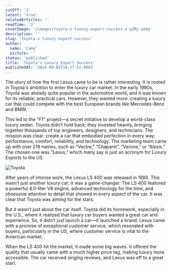```yaml
---
cutOff: '3'
latest: 'true'
relatedArticles: ''
readTime: '2'
coverImage: '/images/toyota-s-luxury-export-success-a-g2Mj.webp'
description: ''
slug: 'toyota-s-luxury-export-success'
author:
  name: 'Camy'
  picture: ''
status: 'published'
title: 'Toyota’s Luxury Export Success'
publishedAt: '2024-09-05T14:27:52.000Z'
---
```


The story of how the first Lexus came to be is rather interesting. It is rooted in Toyota's ambition to enter the luxury car market. In the early 1980s, Toyota was already quite popular in the automotive world, and it was known for its reliable, practical cars. However, they wanted more: creating a luxury car that could compete with the best European brands like Mercedes-Benz and BMW.

This led to the "F1" project—a secret initiative to develop a world-class luxury sedan. Toyota didn’t hold back; they invested heavily, bringing together thousands of top engineers, designers, and technicians. The mission was clear: create a car that embodied perfection in every way: performance, comfort, reliability, and technology. The marketing team came up with over 219 names, such as “Vectre,” “Chaparel”, “Verone,” or “Alexis.” The chosen one was “Lexus,” which many say is just an acronym for Luxury Exports to the US.

![Toyota](/images/toyota-s-luxury-export-success-a-Y2Nz.webp)

After years of intense work, the Lexus LS 400 was released in 1989. This wasn’t just another luxury car; it was a game-changer. The LS 400 featured a powerful 4.0-liter V8 engine, advanced technology for the time, and obsessive attention to detail that showed in every aspect of the car. It was clear that Toyota was aiming for the stars.

But it wasn’t just about the car itself. Toyota did its homework, especially in the U.S., where it realized that luxury car buyers wanted a great car and experience. So, it didn’t just launch a car—it launched a brand. Lexus came with a promise of exceptional customer service, which resonated with buyers, particularly in the US, where customer service is vital to the American market.

When the LS 400 hit the market, it made some big waves. It offered the quality that usually came with a much higher price tag, making luxury more accessible. The car received singing reviews, and Lexus was off to a great start.